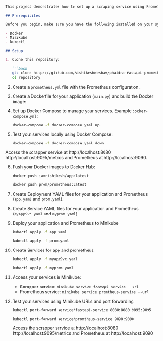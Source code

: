 

```markdown


This project demonstrates how to set up a scraping service using Prometheus and deploy it to Minikube.

## Prerequisites

Before you begin, make sure you have the following installed on your system:

- Docker
- Minikube
- kubectl

## Setup

1. Clone this repository:

   ```bash
   git clone https://github.com/RishikeshKeshav/phaidra-FastApi-prometheus.git
   cd repository
   ```

2. Create a `prometheus.yml` file with the Prometheus configuration.

3. Create a Dockerfile for your application (`main.py`) and build the Docker image:

4. Set up Docker Compose to manage your services. Example `docker-compose.yml`:



   ```bash
   docker-compose -f docker-compose.yaml up
   ```
5. Test your services locally using Docker Compose:

   ```bash
   docker-compose -f docker-compose.yaml down
   ```
 Access the scrapper service at http://localhost:8080 http://localhost:9095/metrics and Prometheus at http://localhost:9090.




6. Push your Docker images to Docker Hub:

   ```bash
   docker push iamrishikesh/app:latest
   ```

   ```bash
   docker push prom/prometheus:latest
   ```

7. Create Deployment YAML files for your application and Prometheus (`app.yaml` and `prom.yaml`).

8. Create Service YAML files for your application and Prometheus (`myappSvc.yaml` and `myprom.yaml`).

9. Deploy your application and Prometheus to Minikube:

   ```bash
   kubectl apply -f app.yaml
   ```

   ```bash
   kubectl apply -f prom.yaml
   ```
10. Create Services for app and prometheus
    ```bash
    kubectl apply -f myappSvc.yaml
    ```
    ```bash
    kubectl apply -f myprom.yaml
    ```
  
10. Access your services in Minikube:

    - Scrapper service: `minikube service fastapi-service --url`
    - Prometheus service: `minikube service promtheus-service --url`

11. Test your services using Minikube URLs and port forwarding:

    ```bash
    kubectl port-forward service/fastapi-service 8080:8080 9095:9095
    ```

    ```bash
    kubectl port-forward service/promtheus-service 9090:9090
    ```

    Access the scrapper service at http://localhost:8080 http://localhost:9095/metrics and Prometheus at http://localhost:9090
```
